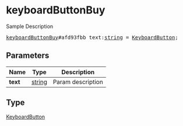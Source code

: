 # keyboardButtonBuy

Sample Description

<pre>
<a href="../constructor/keyboardButtonBuy.md">keyboardButtonBuy</a>#afd93fbb text:<a href="../type/string.md">string</a> = <a href="../type/KeyboardButton.md">KeyboardButton</a>;
</pre>
## Parameters

| Name | Type | Description |
|------|:----:|-------------|
| **text** | <a href="../type/string.md">string</a> | Param description |

## Type

<a href="../type/KeyboardButton.md">KeyboardButton</a>
